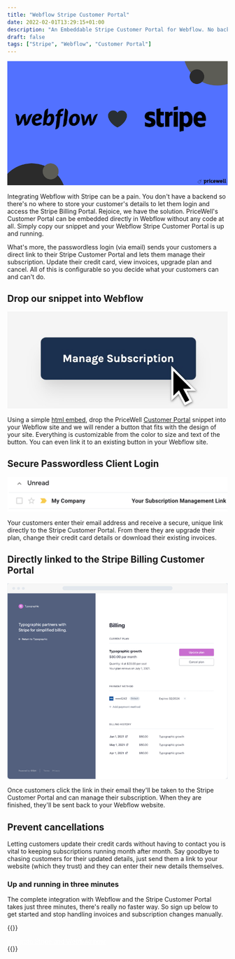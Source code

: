 ```yaml
---
title: "Webflow Stripe Customer Portal"
date: 2022-02-01T13:29:15+01:00
description: "An Embeddable Stripe Customer Portal for Webflow. No backend required"
draft: false
tags: ["Stripe", "Webflow", "Customer Portal"]
---
```


![webflow and stripe logos in black and white](/img/webflow/webflow-stripe-customer-portal.png)

Integrating Webflow with Stripe can be a pain. You don't have a backend so there's no where to store your customer's details to let them login and access the Stripe Billing Portal. Rejoice, we have the solution. PriceWell's Customer Portal can be embedded directly in Webflow without any code at all. Simply copy our snippet and your Webflow Stripe Customer Portal is up and running.

What's more, the passwordless login (via email) sends your customers a direct link to their Stripe Customer Portal and lets them manage their subscription. Update their credit card, view invoices, upgrade plan and cancel. All of this is configurable so you decide what your customers can and can't do.

## Drop our snippet into Webflow

![mouse cursor clicking a manage subscription button](/img/webflow/customer-portal-button.jpg)

Using a simple [html embed](https://university.webflow.com/lesson/custom-code-embed?utm_source=pricewell), drop the PriceWell [Customer Portal](/customer-portal) snippet into your Webflow site and we will render a button that fits with the design of your site. Everything is customizable from the color to size and text of the button. You can even link it to an existing button in your Webflow site.

## Secure Passwordless Client Login

![gmail client showing an unread email containing a subscription management link](/img/webflow/webflow-stripe-login-link.png)

Your customers enter their email address and receive a secure, unique link directly to the Stripe Customer Portal. From there they are upgrade their plan, change their credit card details or download their existing invoices.

## Directly linked to the Stripe Billing Customer Portal

![stripe customer portal](/img/stripe-customer-portal.png)

Once customers click the link in their email they'll be taken to the Stripe Customer Portal and can manage their subscription. When they are finished, they'll be sent back to your Webflow website.

## Prevent cancellations

Letting customers update their credit cards without having to contact you is vital to keeping subscriptions running month after month. Say goodbye to chasing customers for their updated details, just send them a link to your website (which they trust) and they can enter their new details themselves.

### Up and running in three minutes

The complete integration with Webflow and the Stripe Customer Portal takes just three minutes, there's really no faster way. So sign up below to get started and stop handling invoices and subscription changes manually.

{{<rawhtml>}}
<div class="flex space-x-4 mb-6">
                <a href="https://app.pricewell.io/register"
                    class="focus:outline-none inline-block bg-gradient-to-br from-wedgewood-600 to-wedgewood-700 hover:from-wedgewood-700 hover:to-wedgewood-800 font-semibold rounded-lg py-2 px-8 text-white"
                    style="color:#fff;"
                    data-analytics="Signup"
                >
                    Integrate Stripe and Webflow now
                </a>
            </div>
{{</rawhtml>}}